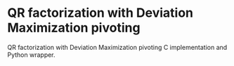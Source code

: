 # QR factorization with Deviation Maximization pivoting

QR factorization with Deviation Maximization pivoting C implementation and Python wrapper. 
